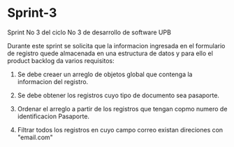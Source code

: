 # Sprint-3
Sprint No 3  del ciclo No 3 de desarrollo de software UPB

Durante este sprint se solicita que la informacion ingresada en
el formulario de registro quede almacenada en una estructura
de datos y para ello el product backlog da varios requisitos:

1. Se debe creaer un arreglo de objetos global que contenga la 
informacion del registro.

2. Se debe obtener los registros cuyo tipo de documento sea
pasaporte.

3. Ordenar el arreglo a partir de los registros que tengan 
copmo numero de identificacion Pasaporte.

3. Filtrar todos los registros en cuyo campo correo existan
direciones con "email.com"
